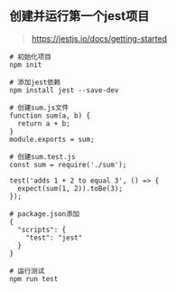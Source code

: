 ## 创建并运行第一个jest项目

> https://jestjs.io/docs/getting-started

```
# 初始化项目
npm init

# 添加jest依赖
npm install jest --save-dev

# 创建sum.js文件
function sum(a, b) {
  return a + b;
}
module.exports = sum;

# 创建sum.test.js
const sum = require('./sum');

test('adds 1 + 2 to equal 3', () => {
  expect(sum(1, 2)).toBe(3);
});

# package.json添加
{
  "scripts": {
    "test": "jest"
  }
}

# 运行测试
npm run test
```

